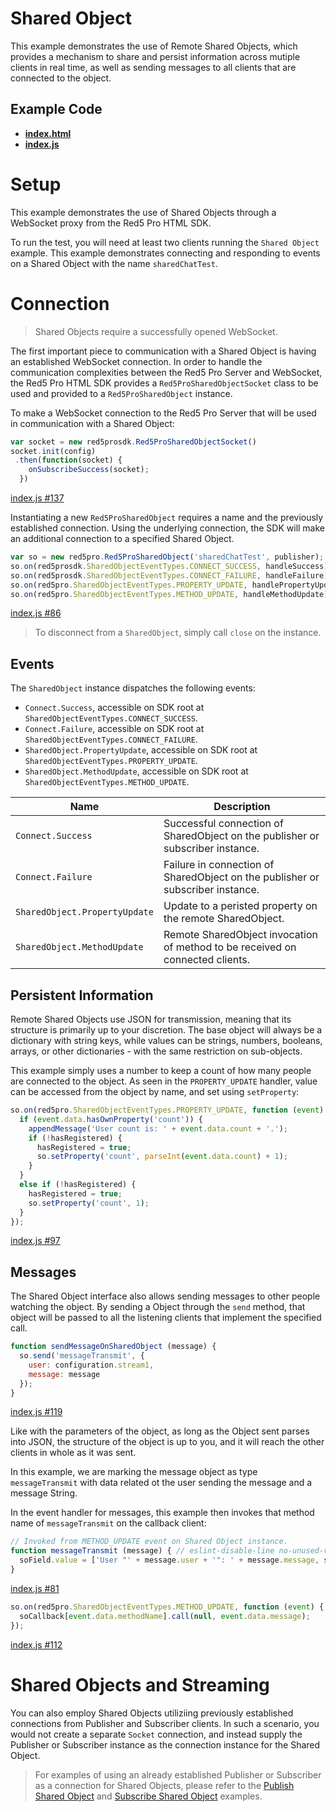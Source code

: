 # Shared Object

This example demonstrates the use of Remote Shared Objects, which provides a mechanism to share and persist information across mutiple clients in real time, as well as sending messages to all clients that are connected to the object.

## Example Code

- **[index.html](index.html)**
- **[index.js](index.js)**

# Setup

This example demonstrates the use of Shared Objects through a WebSocket proxy from the Red5 Pro HTML SDK.

To run the test, you will need at least two clients running the `Shared Object` example. This example demonstrates connecting and responding to events on a Shared Object with the name `sharedChatTest`.

# Connection

> Shared Objects require a successfully opened WebSocket.

The first important piece to communication with a Shared Object is having an established WebSocket connection. In order to handle the communication complexities between the Red5 Pro Server and WebSocket, the Red5 Pro HTML SDK provides a `Red5ProSharedObjectSocket` class to be used and provided to a `Red5ProSharedObject` instance.

To make a WebSocket connection to the Red5 Pro Server that will be used in communication with a Shared Object:

```js
var socket = new red5prosdk.Red5ProSharedObjectSocket()
socket.init(config)
 .then(function(socket) {
    onSubscribeSuccess(socket);
  })
```

[index.js #137](index.js#L137)

Instantiating a new `Red5ProSharedObject` requires a name and the previously established connection. Using the underlying connection, the SDK will make an additional connection to a specified Shared Object.

```js
var so = new red5pro.Red5ProSharedObject('sharedChatTest', publisher);
so.on(red5prosdk.SharedObjectEventTypes.CONNECT_SUCCESS, handleSuccess);
so.on(red5prosdk.SharedObjectEventTypes.CONNECT_FAILURE, handleFailure);
so.on(red5pro.SharedObjectEventTypes.PROPERTY_UPDATE, handlePropertyUpdate);
so.on(red5pro.SharedObjectEventTypes.METHOD_UPDATE, handleMethodUpdate);
```

[index.js #86](index.js#L86)

> To disconnect from a `SharedObject`, simply call `close` on the instance.

## Events

The `SharedObject` instance dispatches the following events:

* `Connect.Success`, accessible on SDK root at `SharedObjectEventTypes.CONNECT_SUCCESS`.
* `Connect.Failure`, accessible on SDK root at `SharedObjectEventTypes.CONNECT_FAILURE`.
* `SharedObject.PropertyUpdate`, accessible on SDK root at `SharedObjectEventTypes.PROPERTY_UPDATE`.
* `SharedObject.MethodUpdate`, accessible on SDK root at `SharedObjectEventTypes.METHOD_UPDATE`.

| Name | Description |
| --- | --- |
| `Connect.Success` | Successful connection of SharedObject on the publisher or subscriber instance. |
| `Connect.Failure` | Failure in connection of SharedObject on the publisher or subscriber instance. |
| `SharedObject.PropertyUpdate` | Update to a peristed property on the remote SharedObject. |
| `SharedObject.MethodUpdate` | Remote SharedObject invocation of method to be received on connected clients. |

## Persistent Information

Remote Shared Objects use JSON for transmission, meaning that its structure is primarily up to your discretion. The base object will always be a dictionary with string keys, while values can be strings, numbers, booleans, arrays, or other dictionaries - with the same restriction on sub-objects.

This example simply uses a number to keep a count of how many people are connected to the object. As seen in the `PROPERTY_UPDATE` handler, value can be accessed from the object by name, and set using `setProperty`:

```js
so.on(red5pro.SharedObjectEventTypes.PROPERTY_UPDATE, function (event) {
  if (event.data.hasOwnProperty('count')) {
    appendMessage('User count is: ' + event.data.count + '.');
    if (!hasRegistered) {
      hasRegistered = true;
      so.setProperty('count', parseInt(event.data.count) + 1);
    }
  }
  else if (!hasRegistered) {
    hasRegistered = true;
    so.setProperty('count', 1);
  }
});
```

[index.js #97](index#L97)

## Messages

The Shared Object interface also allows sending messages to other people watching the object. By sending a Object through the `send` method, that object will be passed to all the listening clients that implement the specified call.

```js
function sendMessageOnSharedObject (message) {
  so.send('messageTransmit', {
    user: configuration.stream1,
    message: message
  });
}
```

[index.js #119](index.js#L119)

Like with the parameters of the object, as long as the Object sent parses into JSON, the structure of the object is up to you, and it will reach the other clients in whole as it was sent.

In this example, we are marking the message object as type `messageTransmit` with data related ot the user sending the message and a message String.

In the event handler for messages, this example then invokes that method name of `messageTransmit` on the callback client:

```js
// Invoked from METHOD_UPDATE event on Shared Object instance.
function messageTransmit (message) { // eslint-disable-line no-unused-vars
  soField.value = ['User "' + message.user + '": ' + message.message, soField.value].join('\n');
}
```

[index.js #81](index.js#L81)

```js
so.on(red5pro.SharedObjectEventTypes.METHOD_UPDATE, function (event) {
  soCallback[event.data.methodName].call(null, event.data.message);
});
```

[index.js #112](index.js#L112)

# Shared Objects and Streaming

You can also employ Shared Objects utiliziing previously established connections from Publisher and Subscriber clients. In such a scenario, you would not create a separate `Socket` connection, and instead supply the Publisher or Subscriber instance as the connection instance for the Shared Object.

> For examples of using an already established Publisher or Subscriber as a connection for Shared Objects, please refer to the [Publish Shared Object](../publishSharedObject) and [Subscribe Shared Object](../subscribeSharedObject) examples.
